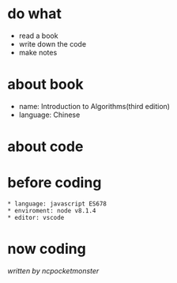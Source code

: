 # do what
  * read a book
  * write down the code
  * make notes
# about book
  * name: Introduction to Algorithms(third edition)
  * language: Chinese
# about code
  # before coding
    * language: javascript ES678
    * enviroment: node v8.1.4
    * editor: vscode
  # now coding

*written by ncpocketmonster*